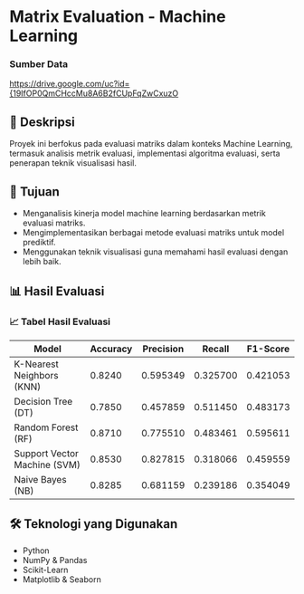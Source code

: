# Matrix Evaluation - Machine Learning
### Sumber Data
https://drive.google.com/uc?id={19IfOP0QmCHccMu8A6B2fCUpFqZwCxuzO

## 📌 Deskripsi
Proyek ini berfokus pada evaluasi matriks dalam konteks Machine Learning, termasuk analisis metrik evaluasi, implementasi algoritma evaluasi, serta penerapan teknik visualisasi hasil. 

## 🎯 Tujuan
- Menganalisis kinerja model machine learning berdasarkan metrik evaluasi matriks.
- Mengimplementasikan berbagai metode evaluasi matriks untuk model prediktif.
- Menggunakan teknik visualisasi guna memahami hasil evaluasi dengan lebih baik.

## 📊 Hasil Evaluasi
### 📈 Tabel Hasil Evaluasi
| Model                         | Accuracy | Precision | Recall  | F1-Score |
|--------------------------------|----------|-----------|---------|----------|
| K-Nearest Neighbors (KNN)     | 0.8240   | 0.595349  | 0.325700 | 0.421053 |
| Decision Tree (DT)            | 0.7850   | 0.457859  | 0.511450 | 0.483173 |
| Random Forest (RF)            | 0.8710   | 0.775510  | 0.483461 | 0.595611 |
| Support Vector Machine (SVM)  | 0.8530   | 0.827815  | 0.318066 | 0.459559 |
| Naive Bayes (NB)              | 0.8285   | 0.681159  | 0.239186 | 0.354049 |

## 🛠 Teknologi yang Digunakan
- Python
- NumPy & Pandas
- Scikit-Learn
- Matplotlib & Seaborn
